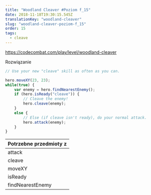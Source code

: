 ```yaml
---
title: "Woodland Cleaver #Poziom f_15"
date: 2018-11-18T19:30:15.545Z
translationKey: "woodland-cleaver"
slug: "woodland-cleaver-poziom-f_15"
order: 15
tags:
  - cleave
---
```


> 

https://codecombat.com/play/level/woodland-cleaver

Rozwiązanie

```javascript
// Use your new "cleave" skill as often as you can.

hero.moveXY(23, 23);
while(true) {
    var enemy = hero.findNearestEnemy();
    if (hero.isReady("cleave")) {
        // Cleave the enemy!
        hero.cleave(enemy);
    }
    else {
        // Else (if cleave isn't ready), do your normal attack.
        hero.attack(enemy);
    }
}

```

Potrzebne przedmioty z |
--- |
attack |
cleave |
moveXY |
isReady |
findNearestEnemy |


